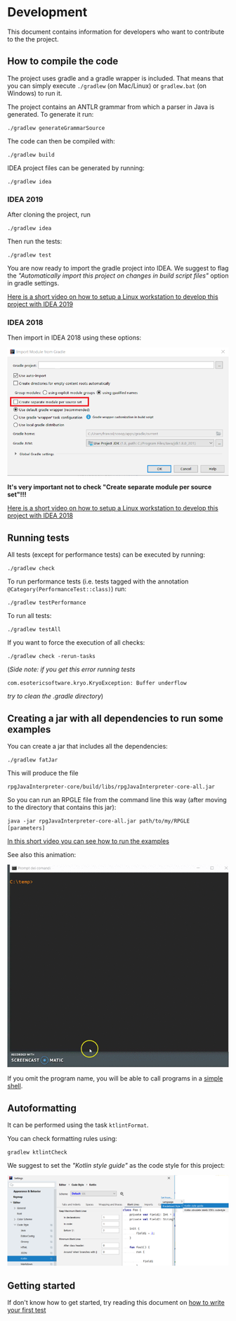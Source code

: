 # Development

This document contains information for developers who want to contribute to the the project.

## How to compile the code

The project uses gradle and a gradle wrapper is included. That means that you can simply execute `./gradlew` (on Mac/Linux) or `gradlew.bat` (on Windows) to run it.

The project contains an ANTLR grammar from which a parser in Java is generated. To generate it run:

```
./gradlew generateGrammarSource
```

The code can then be compiled with:

```
./gradlew build
```

IDEA project files can be generated by running:

```
./gradlew idea
```

### IDEA 2019
After cloning the project, run
```
./gradlew idea
```
Then run the tests:
```
./gradlew test
```
You are now ready to import the gradle project into IDEA. We suggest to flag the *"Automatically import this project on changes in build script files"* option in gradle settings.

[Here is a short video on how to setup a Linux workstation to develop this project with IDEA 2019](https://youtu.be/eByxIBsLMp4)

### IDEA 2018
Then import in IDEA 2018 using these options:

![Idea import project options](images/setup/idea.png)

**It's very important not to check "Create separate module per source set"!!!**

[Here is a short video on how to setup a Linux workstation to develop this project with IDEA 2018](https://youtu.be/4Kd1b-VPTEs)

## Running tests

All tests (except for performance tests) can be executed by running:

```
./gradlew check
```

To run performance tests (i.e. tests tagged with the annotation `@Category(PerformanceTest::class)`) run:
```
./gradlew testPerformance
```

To run all tests:
```
./gradlew testAll
```


If you want to force the execution of all checks:

```
./gradlew check -rerun-tasks
```

(_Side note: if you get this error running tests_
 ```
 com.esotericsoftware.kryo.KryoException: Buffer underflow
 ```
 _try to clean the .gradle directory_)

## Creating a jar with all dependencies to run some examples

You can create a jar that includes all the dependencies:

```
./gradlew fatJar
```

This will produce the file

``` 
rpgJavaInterpreter-core/build/libs/rpgJavaInterpreter-core-all.jar
```

So you can run an RPGLE file from the command line this way (after moving to the directory that contains this jar):

``` 
java -jar rpgJavaInterpreter-core-all.jar path/to/my/RPGLE [parameters]
```

[In this short video you can see how to run the examples](https://youtu.be/llw2vNeupA4)

See also this animation:

![Running interpreter from the command line](images/Command_line_interpreter.gif?raw=true "Running interpreter from the command line")

If you omit the program name, you will be able to call programs in a [simple shell](https://youtu.be/uNd6h5H2wTM).

## Autoformatting

It can be performed using the task `ktlintFormat`.

You can check formatting rules using:
``` 
gradlew ktlintCheck
``` 
We suggest to set the *"Kotlin style guide"* as the code style for this project: 

![Code style settings](images/code_style.png)

## Getting started
If don't know how to get started, try reading this document on [how to write your first test](first_test.md)
